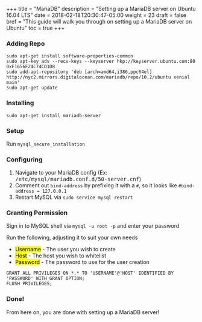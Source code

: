 +++
title = "MariaDB"
description = "Setting up a MariaDB server on Ubuntu 16.04 LTS"
date = 2018-02-18T20:30:47-05:00
weight = 23
draft = false
bref = "This guide will walk you through on setting up a MariaDB server on Ubuntu"
toc = true
+++

### Adding Repo

```
sudo apt-get install software-properties-common
sudo apt-key adv --recv-keys --keyserver hkp://keyserver.ubuntu.com:80 0xF1656F24C74CD1D8
sudo add-apt-repository 'deb [arch=amd64,i386,ppc64el] http://nyc2.mirrors.digitalocean.com/mariadb/repo/10.2/ubuntu xenial main'
sudo apt-get update
```
### Installing

```
sudo apt-get install mariadb-server
```
### Setup

Run `mysql_secure_installation`

### Configuring

1. Navigate to your MariaDB config (Ex: <samp>/etc/mysql/mariadb.conf.d/50-server.cnf</samp>)
2. Comment out `bind-address` by prefixing it with a `#`, so it looks like `#bind-address = 127.0.0.1`
3. Restart MySQL via `sudo service mysql restart`

### Granting Permission

Sign in to MySQL shell via `mysql -u root -p` and enter your password

Run the following, adjusting it to suit your own needs

- <mark>Username</mark> - The user you wish to create
- <mark>Host</mark> - The host you wish to whitelist
- <mark>Password</mark> - The password to use for the user creation

```
GRANT ALL PRIVILEGES ON *.* TO 'USERNAME'@'HOST' IDENTIFIED BY 'PASSWORD' WITH GRANT OPTION;
FLUSH PRIVILEGES;
```

### Done!

From here on, you are done with setting up a MariaDB server!
